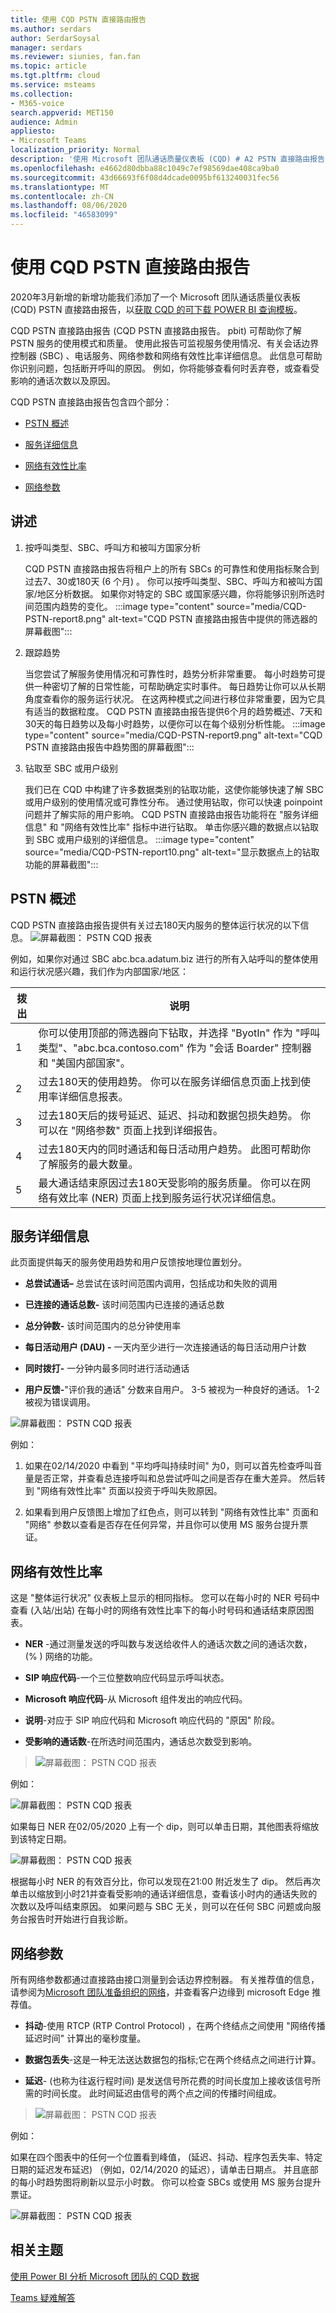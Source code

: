```yaml
---
title: 使用 CQD PSTN 直接路由报告
ms.author: serdars
author: SerdarSoysal
manager: serdars
ms.reviewer: siunies, fan.fan
ms.topic: article
ms.tgt.pltfrm: cloud
ms.service: msteams
ms.collection:
- M365-voice
search.appverid: MET150
audience: Admin
appliesto:
- Microsoft Teams
localization_priority: Normal
description: '使用 Microsoft 团队通话质量仪表板 (CQD) # A2 PSTN 直接路由报告，以监视和解决 Microsoft 团队中的 PSTN 呼叫。'
ms.openlocfilehash: e4662d80dbba88c1049c7ef98569dae408ca9ba0
ms.sourcegitcommit: 43d66693f6f08d4dcade0095bf613240031fec56
ms.translationtype: MT
ms.contentlocale: zh-CN
ms.lasthandoff: 08/06/2020
ms.locfileid: "46583099"
---
```

# <a name="using-the-cqd-pstn-direct-routing-report"></a>使用 CQD PSTN 直接路由报告

2020年3月新增的新增功能我们添加了一个 Microsoft 团队通话质量仪表板 (CQD) PSTN 直接路由报告，以[获取 CQD 的可下载 POWER BI 查询模板](https://github.com/MicrosoftDocs/OfficeDocs-SkypeForBusiness/blob/live/Teams/downloads/CQD-Power-BI-query-templates.zip?raw=true)。 


CQD PSTN 直接路由报告 (CQD PSTN 直接路由报告。 pbit) 可帮助你了解 PSTN 服务的使用模式和质量。 使用此报告可监视服务使用情况、有关会话边界控制器 (SBC) 、电话服务、网络参数和网络有效性比率详细信息。 此信息可帮助你识别问题，包括断开呼叫的原因。 例如，你将能够查看何时丢弃卷，或查看受影响的通话次数以及原因。


CQD PSTN 直接路由报告包含四个部分：

  - [PSTN 概述](#pstn-overview)

  - [服务详细信息](#service-details)

  - [网络有效性比率](#network-effectiveness-ratio)

  - [网络参数](#network-parameters)

## <a name="highlights"></a>讲述

1. 按呼叫类型、SBC、呼叫方和被叫方国家分析

   CQD PSTN 直接路由报告将租户上的所有 SBCs 的可靠性和使用指标聚合到过去7、30或180天 (6 个月) 。 你可以按呼叫类型、SBC、呼叫方和被叫方国家/地区分析数据。 如果你对特定的 SBC 或国家感兴趣，你将能够识别所选时间范围内趋势的变化。
   :::image type="content" source="media/CQD-PSTN-report8.png" alt-text="CQD PSTN 直接路由报告中提供的筛选器的屏幕截图":::
   
2. 跟踪趋势

    当您尝试了解服务使用情况和可靠性时，趋势分析非常重要。 每小时趋势可提供一种密切了解的日常性能，可帮助确定实时事件。 每日趋势让你可以从长期角度查看你的服务运行状况。 在这两种模式之间进行移位非常重要，因为它具有适当的数据粒度。 CQD PSTN 直接路由报告提供6个月的趋势概述、7天和30天的每日趋势以及每小时趋势，以便你可以在每个级别分析性能。
    :::image type="content" source="media/CQD-PSTN-report9.png" alt-text="CQD PSTN 直接路由报告中趋势图的屏幕截图":::

3. 钻取至 SBC 或用户级别

   我们已在 CQD 中构建了许多数据类别的钻取功能，这使你能够快速了解 SBC 或用户级别的使用情况或可靠性分布。 通过使用钻取，你可以快速 poinpoint 问题并了解实际的用户影响。 CQD PSTN 直接路由报告功能将在 "服务详细信息" 和 "网络有效性比率" 指标中进行钻取。 单击你感兴趣的数据点以钻取到 SBC 或用户级别的详细信息。
   :::image type="content" source="media/CQD-PSTN-report10.png" alt-text="显示数据点上的钻取功能的屏幕截图":::


## <a name="pstn-overview"></a>PSTN 概述

CQD PSTN 直接路由报告提供有关过去180天内服务的整体运行状况的以下信息。
![屏幕截图： PSTN CQD 报表](media/CQD-PSTN-report1.png)

例如，如果你对通过 SBC abc.bca.adatum.biz 进行的所有入站呼叫的整体使用和运行状况感兴趣，我们作为内部国家/地区：

| **拨出** | **说明**                                                                                                                                                 |
| ------------ | --------------------------------------------------------------------------------------------------------------------------------------------------------------- |
| 1            | 你可以使用顶部的筛选器向下钻取，并选择 "ByotIn" 作为 "呼叫类型"、"abc.bca.contoso.com" 作为 "会话 Boarder" 控制器和 "美国内部国家"。 |
| 2            | 过去180天的使用趋势。 你可以在服务详细信息页面上找到使用率详细信息报表。                                                                     |
| 3            | 过去180天后的拨号延迟、延迟、抖动和数据包损失趋势。 你可以在 "网络参数" 页面上找到详细报告。                           |
| 4            | 过去180天内的同时通话和每日活动用户趋势。 此图可帮助你了解服务的最大数量。                            |
| 5            | 最大通话结束原因过去180天受影响的服务质量。 你可以在网络有效比率 (NER) 页面上找到服务运行状况详细信息。                    |

## <a name="service-details"></a>服务详细信息

此页面提供每天的服务使用趋势和用户反馈按地理位置划分。

  - **总尝试通话–** 总尝试在该时间范围内调用，包括成功和失败的调用

  - **已连接的通话总数-** 该时间范围内已连接的通话总数

  - **总分钟数-** 该时间范围内的总分钟使用率

  - **每日活动用户 (DAU) -** 一天内至少进行一次连接通话的每日活动用户计数

  - **同时拨打-** 一分钟内最多同时进行活动通话

  - **用户反馈-**"评价我的通话" 分数来自用户。 3-5 被视为一种良好的通话。 1-2 被视为错误调用。

![屏幕截图： PSTN CQD 报表](media/CQD-PSTN-report2.png)

例如：

1.  如果在02/14/2020 中看到 "平均呼叫持续时间" 为0，则可以首先检查呼叫音量是否正常，并查看总连接呼叫和总尝试呼叫之间是否存在重大差异。 然后转到 "网络有效性比率" 页面以投资于呼叫失败原因。

2.  如果看到用户反馈图上增加了红色点，则可以转到 "网络有效性比率" 页面和 "网络" 参数以查看是否存在任何异常，并且你可以使用 MS 服务台提升票证。

## <a name="network-effectiveness-ratio"></a>网络有效性比率

这是 "整体运行状况" 仪表板上显示的相同指标。 您可以在每小时的 NER 号码中查看 (入站/出站) 在每小时的网络有效性比率下的每小时号码和通话结束原因图表。

  - **NER** -通过测量发送的呼叫数与发送给收件人的通话次数之间的通话次数， (% ) 网络的功能。

  - **SIP 响应代码**-一个三位整数响应代码显示呼叫状态。

  - **Microsoft 响应代码**-从 Microsoft 组件发出的响应代码。

  - **说明**-对应于 SIP 响应代码和 Microsoft 响应代码的 "原因" 阶段。

  - **受影响的通话数**-在所选时间范围内，通话总次数受到影响。

> ![屏幕截图： PSTN CQD 报表](media/CQD-PSTN-report3.png)
> 
例如：

![屏幕截图： PSTN CQD 报表](media/CQD-PSTN-report4.png)

如果每日 NER 在02/05/2020 上有一个 dip，则可以单击日期，其他图表将缩放到该特定日期。

![屏幕截图： PSTN CQD 报表](media/CQD-PSTN-report5.png)

根据每小时 NER 的有效百分比，你可以发现在21:00 附近发生了 dip。 然后再次单击以缩放到小时21并查看受影响的通话详细信息，查看该小时内的通话失败的次数以及呼叫结束原因。 如果问题与 SBC 无关，则可以在任何 SBC 问题或向服务台报告时开始进行自我诊断。

## <a name="network-parameters"></a>网络参数

所有网络参数都通过直接路由接口测量到会话边界控制器。 有关推荐值的信息，请参阅为[Microsoft 团队准备组织的网络](prepare-network.md)，并查看客户边缘到 microsoft Edge 推荐值。

  - **抖动**-使用 RTCP (RTP Control Protocol) ，在两个终结点之间使用 "网络传播延迟时间" 计算出的毫秒度量。

  - **数据包丢失**-这是一种无法送达数据包的指标;它在两个终结点之间进行计算。

  - **延迟**- (也称为往返行程时间) 是发送信号所花费的时间长度加上接收该信号所需的时间长度。 此时间延迟由信号的两个点之间的传播时间组成。

> ![屏幕截图： PSTN CQD 报表](media/CQD-PSTN-report6.png)

例如：

如果在四个图表中的任何一个位置看到峰值， (延迟、抖动、程序包丢失率、特定日期的延迟发布延迟) （例如，02/14/2020 的延迟），请单击日期点。 并且底部的每小时趋势图将刷新以显示小时数。 你可以检查 SBCs 或使用 MS 服务台提升票证。

![屏幕截图： PSTN CQD 报表](media/CQD-PSTN-report7.png)



## <a name="related-topics"></a>相关主题

[使用 Power BI 分析 Microsoft 团队的 CQD 数据](CQD-PSTN-report.md)

[Teams 疑难解答](https://docs.microsoft.com/MicrosoftTeams/troubleshoot/teams)